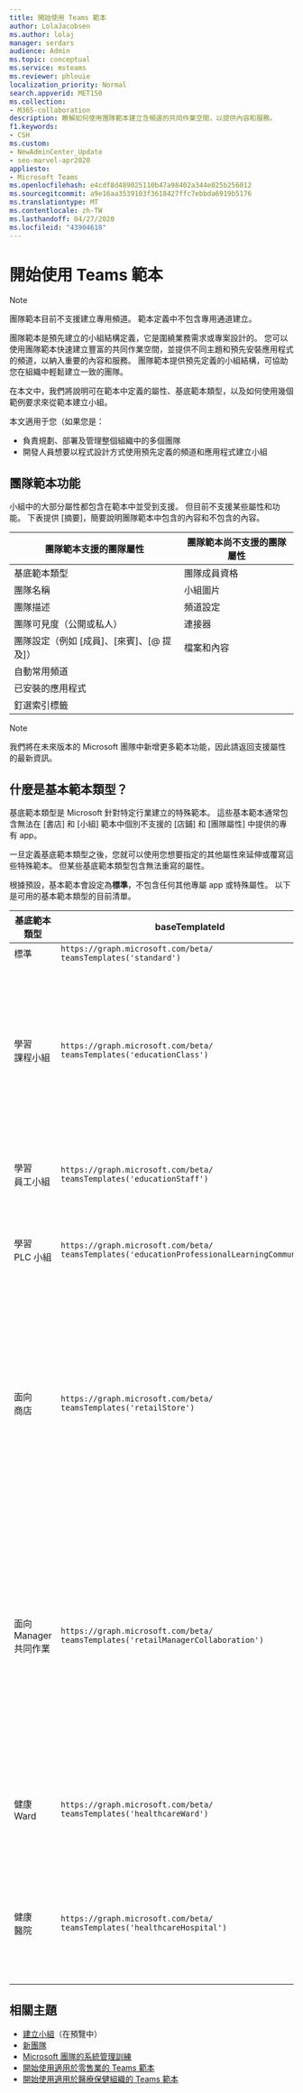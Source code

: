 ```yaml
---
title: 開始使用 Teams 範本
author: LolaJacobsen
ms.author: lolaj
manager: serdars
audience: Admin
ms.topic: conceptual
ms.service: msteams
ms.reviewer: phlouie
localization_priority: Normal
search.appverid: MET150
ms.collection:
- M365-collaboration
description: 瞭解如何使用團隊範本建立含頻道的共同作業空間，以提供內容和服務。
f1.keywords:
- CSH
ms.custom:
- NewAdminCenter_Update
- seo-marvel-apr2020
appliesto:
- Microsoft Teams
ms.openlocfilehash: e4cdf8d489025110b47a98402a344e025b256012
ms.sourcegitcommit: a9e16aa3539103f3618427ffc7ebbda6919b5176
ms.translationtype: MT
ms.contentlocale: zh-TW
ms.lasthandoff: 04/27/2020
ms.locfileid: "43904618"
---
```

# <a name="get-started-with-teams-templates"></a>開始使用 Teams 範本

> [!NOTE]
> 團隊範本目前不支援建立專用頻道。 範本定義中不包含專用通道建立。 

團隊範本是預先建立的小組結構定義，它是圍繞業務需求或專案設計的。 您可以使用團隊範本快速建立豐富的共同作業空間，並提供不同主題和預先安裝應用程式的頻道，以納入重要的內容和服務。 團隊範本提供預先定義的小組結構，可協助您在組織中輕鬆建立一致的團隊。 

在本文中，我們將說明可在範本中定義的屬性、基底範本類型，以及如何使用幾個範例要求來從範本建立小組。
 
本文適用于您（如果您是：

- 負責規劃、部署及管理整個組織中的多個團隊<br>
- 開發人員想要以程式設計方式使用預先定義的頻道和應用程式建立小組

## <a name="teams-template-capabilities"></a>團隊範本功能

小組中的大部分屬性都包含在範本中並受到支援。 但目前不支援某些屬性和功能。 下表提供 [摘要]，簡要說明團隊範本中包含的內容和不包含的內容。

| **團隊範本支援的團隊屬性** | **團隊範本尚不支援的團隊屬性** |
| ------------------------------------------------ | -------------------------------------------------------- |
| 基底範本類型 | 團隊成員資格 |
| 團隊名稱 | 小組圖片 |
| 團隊描述 | 頻道設定 |
| 團隊可見度（公開或私人） | 連接器 |
| 團隊設定（例如 [成員]、[來賓]、[@ 提及]） | 檔案和內容 |
| 自動常用頻道 | |
| 已安裝的應用程式 | |
| 釘選索引標籤 | |

> [!NOTE]
> 我們將在未來版本的 Microsoft 團隊中新增更多範本功能，因此請返回支援屬性的最新資訊。

## <a name="what-are-base-template-types"></a>什麼是基本範本類型？

基底範本類型是 Microsoft 針對特定行業建立的特殊範本。 這些基本範本通常包含無法在 [書店] 和 [小組] 範本中個別不支援的 [店鋪] 和 [團隊屬性] 中提供的專有 app。

一旦定義基底範本類型之後，您就可以使用您想要指定的其他屬性來延伸或覆寫這些特殊範本。 但某些基底範本類型包含無法重寫的屬性。

根據預設，基本範本會設定為**標準**，不包含任何其他專屬 app 或特殊屬性。 以下是可用的基本範本類型的目前清單。

| 基底範本類型 | baseTemplateId | 此基礎範本隨附的屬性 |
| ------------------ | -------------- | ----------------------------------------------------- |
| 標準 | `https://graph.microsoft.com/beta/`<br>`teamsTemplates('standard')` | 沒有其他 app 和屬性 |
| 學習<br>課程小組 | `https://graph.microsoft.com/beta/`<br>`teamsTemplates('educationClass')` | 應用<ul><li>OneNote 課程筆記本（已固定至 **[一般**] 索引標籤） </li><li>作業應用程式（釘選到 [**一般**] 索引標籤）</li></ul> 團隊屬性：<ul><li>團隊可見度設定為**HiddenMembership** （不能重寫）</li></ul> |
| 學習<br>員工小組 | `https://graph.microsoft.com/beta/`<br>`teamsTemplates('educationStaff')` | 應用<ul><li>OneNote 教職員筆記本（已固定至 **[一般**] 索引標籤）</li></ul> |
|學習<br>PLC 小組 |`https://graph.microsoft.com/beta/`<br>`teamsTemplates('educationProfessionalLearningCommunity')` | 應用<ul><li>OneNote PLC 筆記本（已固定至 **[一般**] 索引標籤）</ul></li>|
| 面向<br>商店 | `https://graph.microsoft.com/beta/`<br>`teamsTemplates('retailStore')` | 管道<ul><li>倒班切換</li><li>教學</li></ul>團隊屬性<ul><li>將團隊可見度設定為 Public</li></ul>成員許可權<ul><li>避免成員建立、更新或移除頻道</li><li>防止成員新增或移除應用程式</li><li>防止成員建立、更新或移除連接器</li></ul> |
| 面向<br>Manager 共同作業 | `https://graph.microsoft.com/beta/`<br>`teamsTemplates('retailManagerCollaboration')` | 管道<ul><li>倒班切換</li><li>教學</li></ul>團隊屬性：<ul><li>[團隊可見度] 設定為 [私人]</li></ul>成員許可權：<ul><li>避免成員建立、更新或移除頻道</li><li>防止成員新增或移除應用程式</li><li>防止成員建立、更新或移除連接器</li></ul>|
| 健康<br>Ward |`https://graph.microsoft.com/beta/`<br>`teamsTemplates('healthcareWard')` |管道 <ul><li>公告\*</li><li>Huddles\*</li><li>輪</li><li>人員\*</li><li>訓練\*</li></ul>\*自動將通道 |
|健康<br>醫院 | `https://graph.microsoft.com/beta/`<br>`teamsTemplates('healthcareHospital')` |管道<ul><li>公告\*</li><li>從屬\*</li><li>Custodial</li><li>人力資源</li></li><li>藥房</li></ul>\*自動將通道|
|||

## <a name="related-topics"></a>相關主題

- [建立小組](https://docs.microsoft.com/graph/api/team-post?view=graph-rest-beta)（在預覽中）
- [新團隊](https://docs.microsoft.com/powershell/module/teams/New-Team?view=teams-ps)
- [Microsoft 團隊的系統管理訓練](itadmin-readiness.md)
- [開始使用適用於零售業的 Teams 範本](get-started-with-retail-teams-templates.md)
- [開始使用適用於醫療保健組織的 Teams 範本](expand-teams-across-your-org/healthcare/healthcare-templates.md)
